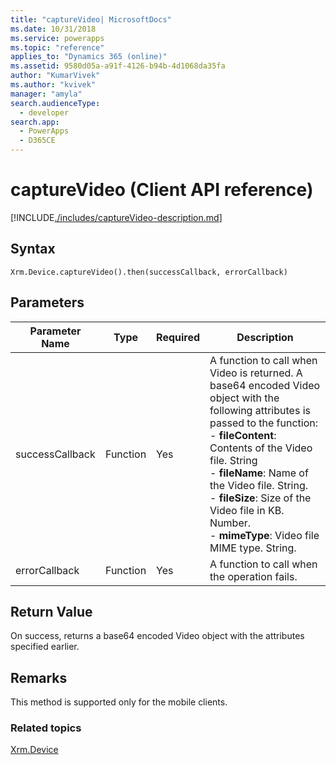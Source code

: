 ```yaml
---
title: "captureVideo| MicrosoftDocs"
ms.date: 10/31/2018
ms.service: powerapps
ms.topic: "reference"
applies_to: "Dynamics 365 (online)"
ms.assetid: 9580d05a-a91f-4126-b94b-4d1068da35fa
author: "KumarVivek"
ms.author: "kvivek"
manager: "amyla"
search.audienceType: 
  - developer
search.app: 
  - PowerApps
  - D365CE
---
```

# captureVideo (Client API reference)



[!INCLUDE[./includes/captureVideo-description.md](./includes/captureVideo-description.md)]


## Syntax

`Xrm.Device.captureVideo().then(successCallback, errorCallback)`

## Parameters

| Parameter Name        | Type           | Required  |Description  |
| ------------- |-------------| -----|-----|
|successCallback |Function | Yes|A function to call when Video is returned. A base64 encoded Video object with the following attributes is passed to the function:<br/>- **fileContent**: Contents of the Video file. String <br/>- **fileName**: Name of the Video file. String.<br/>- **fileSize**: Size of the Video file in KB. Number.<br/>- **mimeType**: Video file MIME type. String.|
|errorCallback |Function | Yes|A function to call when the operation fails. |
 

## Return Value
On success, returns a base64 encoded Video object with the attributes specified earlier.

## Remarks
This method is supported only for the mobile clients.

### Related topics
[Xrm.Device](../xrm-device.md)

